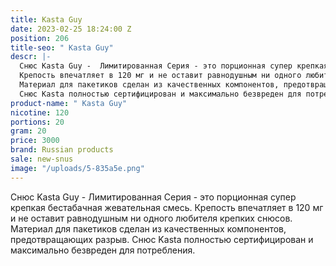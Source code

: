 ```yaml
---
title: Kasta Guy
date: 2023-02-25 18:24:00 Z
position: 206
title-seo: " Kasta Guy"
descr: |-
  Снюс Kasta Guy -  Лимитированная Серия - это порционная супер крепкая бестабачная жевательная смесь.
  Крепость впечатляет в 120 мг и не оставит равнодушным ни одного любителя крепких снюсов.
  Материал для пакетиков сделан из качественных компонентов, предотвращающих разрыв.
  Снюс Kasta полностью сертифицирован и максимально безвреден для потребления.
product-name: " Kasta Guy"
nicotine: 120
portions: 20
gram: 20
price: 3000
brand: Russian products
sale: new-snus
image: "/uploads/5-835a5e.png"
---
```


Снюс Kasta Guy -  Лимитированная Серия - это порционная супер крепкая бестабачная жевательная смесь.
Крепость впечатляет в 120 мг и не оставит равнодушным ни одного любителя крепких снюсов.
Материал для пакетиков сделан из качественных компонентов, предотвращающих разрыв.
Снюс Kasta полностью сертифицирован и максимально безвреден для потребления.